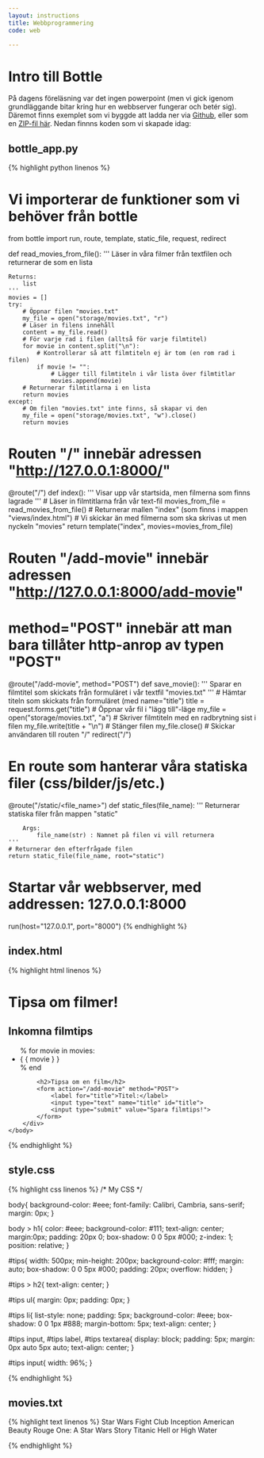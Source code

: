 ```yaml
---
layout: instructions
title: Webbprogrammering
code: web

---
```


# Intro till Bottle

På dagens föreläsning var det ingen powerpoint (men vi gick igenom grundläggande bitar kring hur en webbserver fungerar och betér sig). Däremot finns exemplet som vi byggde att ladda ner via [Github](https://github.com/Tibbelit/Example-bottle-app), eller som en [ZIP-fil här](/modules/web/lectures/bottle.zip). Nedan finnns koden som vi skapade idag:

## bottle_app.py

{% highlight python linenos %}
# Vi importerar de funktioner som vi behöver från bottle
from bottle import run, route, template, static_file, request, redirect

def read_movies_from_file():
	'''
	Läser in våra filmer från textfilen och returnerar de som en lista

	Returns:
		list
	'''
	movies = []
	try:
		# Öppnar filen "movies.txt"
		my_file = open("storage/movies.txt", "r")
		# Läser in filens innehåll
		content = my_file.read()
		# För varje rad i filen (alltså för varje filmtitel)
		for movie in content.split("\n"):
			# Kontrollerar så att filmtiteln ej är tom (en rom rad i filen)
			if movie != "":
				# Lägger till filmtiteln i vår lista över filmtitlar
				movies.append(movie)
		# Returnerar filmtitlarna i en lista
		return movies
	except:
		# Om filen "movies.txt" inte finns, så skapar vi den
		my_file = open("storage/movies.txt", "w").close()
		return movies

# Routen "/" innebär adressen "http://127.0.0.1:8000/"
@route("/")
def index():
	'''
		Visar upp vår startsida, men filmerna som finns lagrade
	'''
	# Läser in filmtitlarna från vår text-fil
	movies_from_file = read_movies_from_file()
	# Returnerar mallen "index" (som finns i mappen "views/index.html")
	# Vi skickar än med filmerna som ska skrivas ut men nyckeln "movies"
	return template("index", movies=movies_from_file)

# Routen "/add-movie" innebär adressen "http://127.0.0.1:8000/add-movie"
# method="POST" innebär att man bara tillåter http-anrop av typen "POST"
@route("/add-movie", method="POST")
def save_movie():
	'''
		Sparar en filmtitel som skickats från formuläret
		i vår textfil "movies.txt"
	'''
	# Hämtar titeln som skickats från formuläret (med name="title")
	title = request.forms.get("title")
	# Öppnar vår fil i "lägg till"-läge
	my_file = open("storage/movies.txt", "a")
	# Skriver filmtiteln med en radbrytning sist i filen
	my_file.write(title + "\n")
	# Stänger filen
	my_file.close()
	# Skickar användaren till routen "/"
	redirect("/")

# En route som hanterar våra statiska filer (css/bilder/js/etc.)
@route("/static/<file_name>")
def static_files(file_name):
	'''
		Returnerar statiska filer från mappen "static"

		Args:
			file_name(str) : Namnet på filen vi vill returnera
	'''
	# Returnerar den efterfrågade filen
	return static_file(file_name, root="static")

# Startar vår webbserver, med addressen: 127.0.0.1:8000
run(host="127.0.0.1", port="8000")
{% endhighlight %}

## index.html
{% highlight html linenos %}
<!doctype html>
<html>
	<head>
		<title>Filmtips!</title>
		<meta charset="utf-8">
		<link href="/static/style.css" rel="stylesheet">
	</head>
	<body>
		<h1>Tipsa om filmer!</h1>
		<div id="tips">
			<h2>Inkomna filmtips</h2>
			<ul>
				% for movie in movies:
					<li>{ { movie } }</li>
				% end
			</ul>

			<h2>Tipsa om en film</h2>
			<form action="/add-movie" method="POST">
				<label for="title">Titel:</label>
				<input type="text" name="title" id="title">
				<input type="submit" value="Spara filmtips!">
			</form>
		</div>
	</body>
</html>
{% endhighlight %}

## style.css
{% highlight css linenos %}
/* My CSS */

body{
	background-color: #eee;
	font-family: Calibri, Cambria, sans-serif;
	margin: 0px;
}

body > h1{
	color: #eee;
	background-color: #111;
	text-align: center;
	margin:0px;
	padding: 20px 0;
	box-shadow: 0 0 5px #000;
	z-index: 1;
	position: relative;
}

#tips{
	width: 500px;
	min-height: 200px;
	background-color: #fff;
	margin: auto;
	box-shadow: 0 0 5px #000;
	padding: 20px;
	overflow: hidden;
}

#tips > h2{
	text-align: center;
}

#tips ul{
	margin: 0px;
	padding: 0px;
}

#tips li{
	list-style: none;
	padding: 5px;
	background-color: #eee;
	box-shadow: 0 0 1px #888;
	margin-bottom: 5px;
	text-align: center;
}

#tips input, #tips label, #tips textarea{
	display: block;
	padding: 5px;
	margin: 0px auto 5px auto;
	text-align: center;
}

#tips input{
	width: 96%;
}

{% endhighlight %}

## movies.txt
{% highlight text linenos %}
Star Wars
Fight Club
Inception
American Beauty
Rouge One: A Star Wars Story
Titanic
Hell or High Water

{% endhighlight %}
